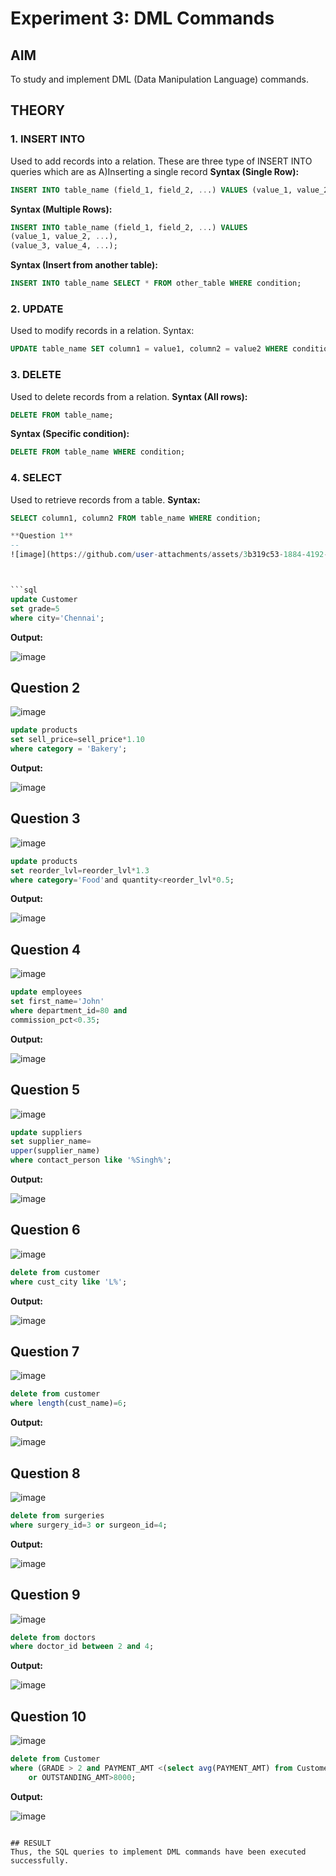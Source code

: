 # Experiment 3: DML Commands

## AIM
To study and implement DML (Data Manipulation Language) commands.

## THEORY

### 1. INSERT INTO
Used to add records into a relation.
These are three type of INSERT INTO queries which are as
A)Inserting a single record
**Syntax (Single Row):**
```sql
INSERT INTO table_name (field_1, field_2, ...) VALUES (value_1, value_2, ...);
```
**Syntax (Multiple Rows):**
```sql
INSERT INTO table_name (field_1, field_2, ...) VALUES
(value_1, value_2, ...),
(value_3, value_4, ...);
```
**Syntax (Insert from another table):**
```sql
INSERT INTO table_name SELECT * FROM other_table WHERE condition;
```
### 2. UPDATE
Used to modify records in a relation.
Syntax:
```sql
UPDATE table_name SET column1 = value1, column2 = value2 WHERE condition;
```
### 3. DELETE
Used to delete records from a relation.
**Syntax (All rows):**
```sql
DELETE FROM table_name;
```
**Syntax (Specific condition):**
```sql
DELETE FROM table_name WHERE condition;
```
### 4. SELECT
Used to retrieve records from a table.
**Syntax:**
```sql
SELECT column1, column2 FROM table_name WHERE condition;

**Question 1**
--
![image](https://github.com/user-attachments/assets/3b319c53-1884-4192-adb0-72066b11b01d)



```sql
update Customer
set grade=5
where city='Chennai';
```

**Output:**

![image](https://github.com/user-attachments/assets/ea3d3a7b-679e-4e26-80ef-828994985a2f)



**Question 2**
---
![image](https://github.com/user-attachments/assets/76fe1896-dc20-4ea2-95df-54a04ebbc052)


```sql
update products
set sell_price=sell_price*1.10
where category = 'Bakery';
```

**Output:**

![image](https://github.com/user-attachments/assets/162bc718-90b1-4eb8-b024-f456e1e7b415)


**Question 3**
---
![image](https://github.com/user-attachments/assets/bbf1247c-7d64-4a12-8371-7e9c71d7784a)


```sql
update products
set reorder_lvl=reorder_lvl*1.3
where category='Food'and quantity<reorder_lvl*0.5;
```

**Output:**

![image](https://github.com/user-attachments/assets/0278a412-1fed-419e-8921-f9b44b2d58dd)


**Question 4**
---
![image](https://github.com/user-attachments/assets/e1caa79b-60eb-4719-89b8-f9da0ed5b629)


```sql
update employees
set first_name='John'
where department_id=80 and
commission_pct<0.35;
```

**Output:**

![image](https://github.com/user-attachments/assets/fe9a8ee6-d6dc-49e3-8f99-dc6ffa63f6ac)


**Question 5**
---
![image](https://github.com/user-attachments/assets/bf8ef655-9420-460f-a82c-bdb4ddf3005e)

```sql
update suppliers
set supplier_name=
upper(supplier_name)
where contact_person like '%Singh%';
```

**Output:**

![image](https://github.com/user-attachments/assets/fbdea183-1fcb-4bc7-a08e-eba465e990d7)


**Question 6**
---
![image](https://github.com/user-attachments/assets/db00dbfb-31b0-43cc-bb25-b662509fee81)


```sql
delete from customer
where cust_city like 'L%';
```

**Output:**

![image](https://github.com/user-attachments/assets/e4f131a2-2d6c-4d94-81e9-8209126644d8)


**Question 7**
---
![image](https://github.com/user-attachments/assets/adf55a45-c8a4-4e46-9147-b7c68bfb2e45)


```sql
delete from customer
where length(cust_name)=6;
```

**Output:**

![image](https://github.com/user-attachments/assets/7d77cb56-231a-48e9-bffe-b292360da117)


**Question 8**
---
![image](https://github.com/user-attachments/assets/f485e042-0145-41f5-bf0e-189426a34f7c)


```sql
delete from surgeries
where surgery_id=3 or surgeon_id=4;
```

**Output:**

![image](https://github.com/user-attachments/assets/bd103503-2adc-490e-88df-f999610e41f9)


**Question 9**
---
![image](https://github.com/user-attachments/assets/88d2e4ae-2e57-4fc9-af36-ee09201792cf)


```sql
delete from doctors
where doctor_id between 2 and 4;
```

**Output:**

![image](https://github.com/user-attachments/assets/bbe1f4ec-aad8-48e0-aee1-9379c6486b08)


**Question 10**
---
![image](https://github.com/user-attachments/assets/c3f80b64-2e77-4aca-9d41-73786358ee12)


```sql
delete from Customer
where (GRADE > 2 and PAYMENT_AMT <(select avg(PAYMENT_AMT) from Customer))
    or OUTSTANDING_AMT>8000;
```

**Output:**

![image](https://github.com/user-attachments/assets/6309efab-c5c1-4d56-976d-87acdea01c84)

```

## RESULT
Thus, the SQL queries to implement DML commands have been executed successfully.
